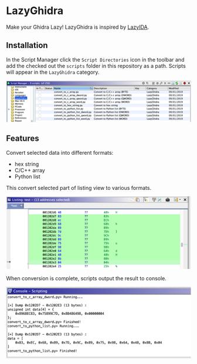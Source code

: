 # LazyGhidra
Make your Ghidra Lazy! LazyGhidra is inspired by [LazyIDA](https://github.com/L4ys/LazyIDA).

## Installation

In the Script Manager click the `Script Directories` icon in the toolbar and add the checked out the `scripts` folder in this repository as a path.
Scripts will appear in the `LazyGhidra` category.

![script_manager](./screenshots/script_manager.png)

## Features

Convert selected data into different formats:
- hex string
- C/C++ array
- Python list

This convert selected part of listing view to various formats.

![listing](./screenshots/listing.png)

When conversion is complete, scripts output the result to console.

![console](./screenshots/console.png)